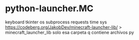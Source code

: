 # python-launcher.MC

keyboard
tkinter
os
subprocess
requests
time
sys
https://codeberg.org/JakobDev/minecraft-launcher-lib/ > minecraft_launcher_lib solo esa carpeta q contiene archivos py
